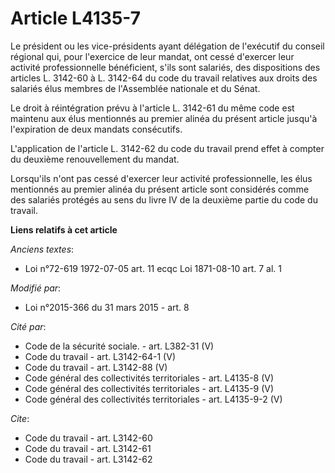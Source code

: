 # Article L4135-7

Le président ou les vice-présidents ayant délégation de l'exécutif du conseil régional qui, pour l'exercice de leur mandat,
ont cessé d'exercer leur activité professionnelle bénéficient, s'ils sont salariés, des dispositions des articles L. 3142-60
à L. 3142-64 du code du travail relatives aux droits des salariés élus membres de l'Assemblée nationale et du Sénat. 

Le droit à réintégration prévu à l'article L. 3142-61 du même code est maintenu aux élus mentionnés au premier alinéa du
présent article jusqu'à l'expiration de deux mandats consécutifs. 

L'application de l'article L. 3142-62 du code du travail prend effet à compter du deuxième renouvellement du mandat. 

Lorsqu'ils n'ont pas cessé d'exercer leur activité professionnelle, les élus mentionnés au premier alinéa du présent article
sont considérés comme des salariés protégés au sens du livre IV de la deuxième partie du code du travail.

**Liens relatifs à cet article**

_Anciens textes_:

  - Loi n°72-619 1972-07-05 art. 11 ecqc Loi 1871-08-10 art. 7 al. 1

_Modifié par_:

  - Loi n°2015-366 du 31 mars 2015 - art. 8

_Cité par_:

  - Code de la sécurité sociale. - art. L382-31 (V)
  - Code du travail - art. L3142-64-1 (V)
  - Code du travail - art. L3142-88 (V)
  - Code général des collectivités territoriales - art. L4135-8 (V)
  - Code général des collectivités territoriales - art. L4135-9 (V)
  - Code général des collectivités territoriales - art. L4135-9-2 (V)

_Cite_:

  - Code du travail - art. L3142-60
  - Code du travail - art. L3142-61
  - Code du travail - art. L3142-62
